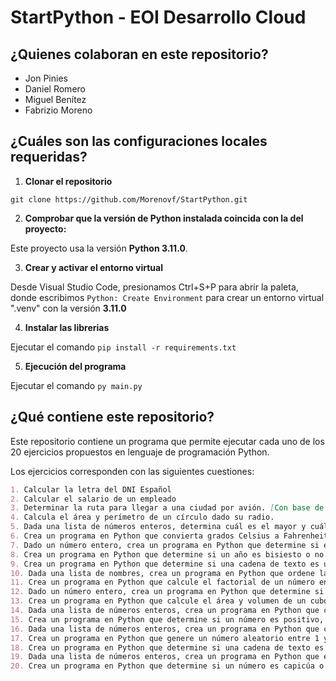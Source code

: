 # StartPython - EOI Desarrollo Cloud

## ¿Quienes colaboran en este repositorio?

- Jon Pinies
- Daniel Romero
- Miguel Benítez
- Fabrizio Moreno 

## ¿Cuáles son las configuraciones locales requeridas?

1. **Clonar el repositorio**

```git clone https://github.com/Morenovf/StartPython.git```

2. **Comprobar que la versión de Python instalada coincida con la del proyecto:**

Este proyecto usa la versión **Python 3.11.0**.

3. **Crear y activar el entorno virtual**

Desde Visual Studio Code, presionamos Ctrl+S+P para abrir la paleta, donde escribimos ```Python: Create Environment``` para crear un entorno virtual ".venv" con la versión **3.11.0**

4. **Instalar las librerias**

Ejecutar el comando ```pip install -r requirements.txt```

5. **Ejecución del programa**

Ejecutar el comando ```py main.py```

## ¿Qué contiene este repositorio?

Este repositorio contiene un programa que permite ejecutar cada uno de los 20 ejercicios propuestos en lenguaje de programación Python.

Los ejercicios corresponden con las siguientes cuestiones:

```markdown
1. Calcular la letra del DNI Español
2. Calcular el salario de un empleado
3. Determinar la ruta para llegar a una ciudad por avión. [Con base de datos]
4. Calcula el área y perímetro de un círculo dado su radio.
5. Dada una lista de números enteros, determina cuál es el mayor y cuál es el menor.
6. Crea un programa en Python que convierta grados Celsius a Fahrenheit.
7. Dado un número entero, crea un programa en Python que determine si es par o impar.
8. Crea un programa en Python que determine si un año es bisiesto o no.
9. Crea un programa en Python que determine si una cadena de texto es un palíndromo o no.
10. Dada una lista de nombres, crea un programa en Python que ordene la lista alfabéticamente.
11. Crea un programa en Python que calcule el factorial de un número entero.
12. Dado un número entero, crea un programa en Python que determine si es primo o no.
13. Crea un programa en Python que calcule el área y volumen de un cubo dado su lado.
14. Dada una lista de números enteros, crea un programa en Python que calcule la suma de todos los números pares de la lista.
15. Crea un programa en Python que determine si un número es positivo, negativo o cero.
16. Dada una lista de números enteros, crea un programa en Python que calcule la media de la lista.
17. Crea un programa en Python que genere un número aleatorio entre 1 y 100, y le pida al usuario adivinarlo. El programa en Python deberá indicar si el número 18. introducido es mayor o menor que el número aleatorio, hasta que el usuario adivine el número correcto.
18. Crea un programa en Python que determine si una cadena de texto es un anagrama de otra cadena de texto.
19. Dada una lista de números enteros, crea un programa en Python que elimine los números duplicados de la lista.
20. Crea un programa en Python que determine si un número es capicúa o no.
```